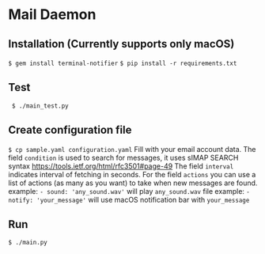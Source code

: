 # Mail Daemon

## Installation (Currently supports only macOS)
`$ gem install terminal-notifier`
`$ pip install -r requirements.txt`

## Test
` $ ./main_test.py`

## Create configuration file
`$ cp sample.yaml configuration.yaml`
Fill with your email account data.
The field `condition` is used to search for messages, it uses sIMAP SEARCH syntax https://tools.ietf.org/html/rfc3501#page-49
The field `interval` indicates interval of fetching in seconds.
For the field `actions` you can use a list of actions (as many as you want) to take when new messages are found.
example: `- sound: 'any_sound.wav'` will play `any_sound.wav` file
example: `- notify: 'your_message'` will use macOS notification bar with `your_message`

## Run
`$ ./main.py`
